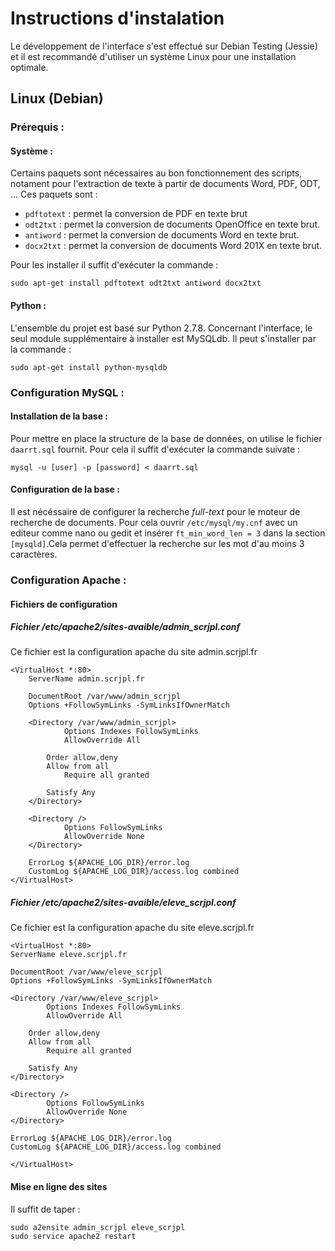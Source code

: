 Instructions d'instalation
==========================

Le développement de l'interface s'est effectué sur Debian Testing (Jessie) et il est recommandé d'utiliser un système Linux pour une installation optimale.

Linux (Debian)
--------------

### Prérequis :

#### Système :
Certains paquets sont nécessaires au bon fonctionnement des scripts, notament pour l'extraction de texte à partir de documents Word, PDF, ODT, ... Ces paquets sont :

* `pdftotext` : permet la conversion de PDF en texte brut
* `odt2txt` : permet la conversion de documents OpenOffice en texte brut.
* `antiword` : permet la conversion de documents Word en texte brut.
* `docx2txt` : permet la conversion de documents Word 201X en texte brut.

Pour les installer il suffit d'exécuter la commande :

`sudo apt-get install pdftotext odt2txt antiword docx2txt`

#### Python :
L'ensemble du projet est basé sur Python 2.7.8. Concernant l'interface, le seul module supplémentaire à installer est MySQLdb. Il peut s'installer par la commande :

`sudo apt-get install python-mysqldb`

### Configuration MySQL :

#### Installation de la base :
Pour mettre en place la structure de la base de données, on utilise le fichier `daarrt.sql` fournit.
Pour cela il suffit d'exécuter la commande suivate :

`mysql -u [user] -p [password] < daarrt.sql`

#### Configuration de la base :
Il est nécéssaire de configurer la recherche *full-text* pour le moteur de recherche de documents. Pour cela ouvrir `/etc/mysql/my.cnf` avec un editeur comme nano ou gedit et insérer `ft_min_word_len = 3` dans la section `[mysqld]`.Cela permet d'effectuer la recherche sur les mot d'au moins 3 caractères.

### Configuration Apache :

#### Fichiers de configuration

##### Fichier /etc/apache2/sites-avaible/admin_scrjpl.conf

Ce fichier est la configuration apache du site admin.scrjpl.fr


    <VirtualHost *:80>
    	ServerName admin.scrjpl.fr

    	DocumentRoot /var/www/admin_scrjpl
    	Options +FollowSymLinks -SymLinksIfOwnerMatch

    	<Directory /var/www/admin_scrjpl>
            	Options Indexes FollowSymLinks
            	AllowOverride All

    		Order allow,deny
    		Allow from all
            	Require all granted

    		Satisfy Any
    	</Directory>

    	<Directory />
    	        Options FollowSymLinks
            	AllowOverride None
    	</Directory>

    	ErrorLog ${APACHE_LOG_DIR}/error.log
    	CustomLog ${APACHE_LOG_DIR}/access.log combined
    </VirtualHost>

##### Fichier /etc/apache2/sites-avaible/eleve_scrjpl.conf

Ce fichier est la configuration apache du site eleve.scrjpl.fr

    <VirtualHost *:80>
    ServerName eleve.scrjpl.fr

    DocumentRoot /var/www/eleve_scrjpl
    Options +FollowSymLinks -SymLinksIfOwnerMatch

    <Directory /var/www/eleve_scrjpl>
            Options Indexes FollowSymLinks
            AllowOverride All

        Order allow,deny
        Allow from all
            Require all granted

        Satisfy Any
    </Directory>

    <Directory />
            Options FollowSymLinks
            AllowOverride None
    </Directory>

    ErrorLog ${APACHE_LOG_DIR}/error.log
    CustomLog ${APACHE_LOG_DIR}/access.log combined

    </VirtualHost>

#### Mise en ligne des sites

Il suffit de taper :

    sudo a2ensite admin_scrjpl eleve_scrjpl
    sudo service apache2 restart
